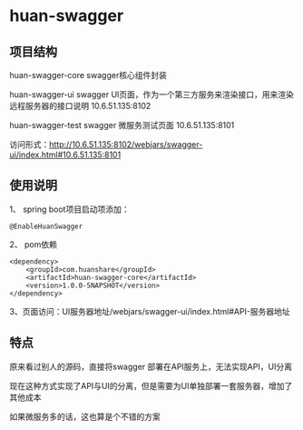 # huan-swagger
## 项目结构
 huan-swagger-core  swagger核心组件封装
 
 huan-swagger-ui    swagger UI页面，作为一个第三方服务来渲染接口，用来渲染远程服务器的接口说明  10.6.51.135:8102
 
 huan-swagger-test  swagger 微服务测试页面  10.6.51.135:8101
 
 访问形式：http://10.6.51.135:8102/webjars/swagger-ui/index.html#10.6.51.135:8101


## 使用说明
 1、 spring boot项目启动项添加：
 
    @EnableHuanSwagger
    
 2、 pom依赖
  
    <dependency>
        <groupId>com.huanshare</groupId>
        <artifactId>huan-swagger-core</artifactId>
        <version>1.0.0-SNAPSHOT</version>
    </dependency>

 3、页面访问：UI服务器地址/webjars/swagger-ui/index.html#API-服务器地址
 
 ## 特点
  
  原来看过别人的源码，直接将swagger 部署在API服务上，无法实现API，UI分离
  
  现在这种方式实现了API与UI的分离，但是需要为UI单独部署一套服务器，增加了其他成本
  
  如果微服务多的话，这也算是个不错的方案
  
    